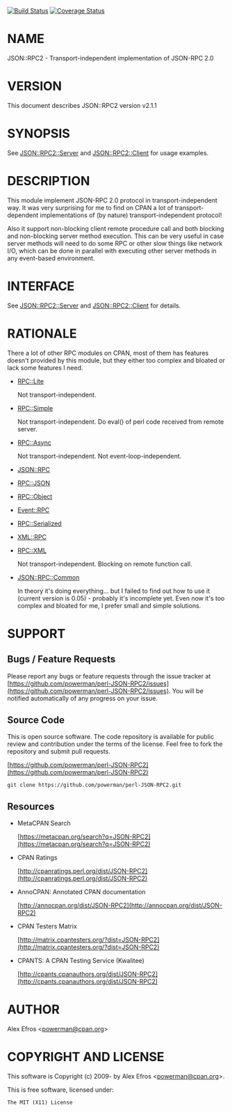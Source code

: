 [![Build Status](https://travis-ci.org/powerman/perl-JSON-RPC2.svg?branch=master)](https://travis-ci.org/powerman/perl-JSON-RPC2)
[![Coverage Status](https://coveralls.io/repos/powerman/perl-JSON-RPC2/badge.svg?branch=master)](https://coveralls.io/r/powerman/perl-JSON-RPC2?branch=master)

# NAME

JSON::RPC2 - Transport-independent implementation of JSON-RPC 2.0

# VERSION

This document describes JSON::RPC2 version v2.1.1

# SYNOPSIS

See [JSON::RPC2::Server](https://metacpan.org/pod/JSON::RPC2::Server) and [JSON::RPC2::Client](https://metacpan.org/pod/JSON::RPC2::Client) for usage examples.

# DESCRIPTION

This module implement JSON-RPC 2.0 protocol in transport-independent way.
It was very surprising for me to find on CPAN a lot of transport-dependent
implementations of (by nature) transport-independent protocol!

Also it support non-blocking client remote procedure call and both
blocking and non-blocking server method execution. This can be very useful
in case server methods will need to do some RPC or other slow things like
network I/O, which can be done in parallel with executing other server
methods in any event-based environment.

# INTERFACE

See [JSON::RPC2::Server](https://metacpan.org/pod/JSON::RPC2::Server) and [JSON::RPC2::Client](https://metacpan.org/pod/JSON::RPC2::Client) for details.

# RATIONALE

There a lot of other RPC modules on CPAN, most of them has features doesn't
provided by this module, but they either too complex and bloated or lack
some features I need.

- [RPC::Lite](https://metacpan.org/pod/RPC::Lite)

    Not transport-independent.

- [RPC::Simple](https://metacpan.org/pod/RPC::Simple)

    Not transport-independent.
    Do eval() of perl code received from remote server.

- [RPC::Async](https://metacpan.org/pod/RPC::Async)

    Not transport-independent.
    Not event-loop-independent.

- [JSON::RPC](https://metacpan.org/pod/JSON::RPC)
- [RPC::JSON](https://metacpan.org/pod/RPC::JSON)
- [RPC::Object](https://metacpan.org/pod/RPC::Object)
- [Event::RPC](https://metacpan.org/pod/Event::RPC)
- [RPC::Serialized](https://metacpan.org/pod/RPC::Serialized)
- [XML::RPC](https://metacpan.org/pod/XML::RPC)
- [RPC::XML](https://metacpan.org/pod/RPC::XML)

    Not transport-independent.
    Blocking on remote function call.

- [JSON::RPC::Common](https://metacpan.org/pod/JSON::RPC::Common)

    In theory it's doing everything... but I failed to find out how to use it
    (current version is 0.05) - probably it's incomplete yet. Even now it's
    too complex and bloated for me, I prefer small and simple solutions.

# SUPPORT

## Bugs / Feature Requests

Please report any bugs or feature requests through the issue tracker
at [https://github.com/powerman/perl-JSON-RPC2/issues](https://github.com/powerman/perl-JSON-RPC2/issues).
You will be notified automatically of any progress on your issue.

## Source Code

This is open source software. The code repository is available for
public review and contribution under the terms of the license.
Feel free to fork the repository and submit pull requests.

[https://github.com/powerman/perl-JSON-RPC2](https://github.com/powerman/perl-JSON-RPC2)

    git clone https://github.com/powerman/perl-JSON-RPC2.git

## Resources

- MetaCPAN Search

    [https://metacpan.org/search?q=JSON-RPC2](https://metacpan.org/search?q=JSON-RPC2)

- CPAN Ratings

    [http://cpanratings.perl.org/dist/JSON-RPC2](http://cpanratings.perl.org/dist/JSON-RPC2)

- AnnoCPAN: Annotated CPAN documentation

    [http://annocpan.org/dist/JSON-RPC2](http://annocpan.org/dist/JSON-RPC2)

- CPAN Testers Matrix

    [http://matrix.cpantesters.org/?dist=JSON-RPC2](http://matrix.cpantesters.org/?dist=JSON-RPC2)

- CPANTS: A CPAN Testing Service (Kwalitee)

    [http://cpants.cpanauthors.org/dist/JSON-RPC2](http://cpants.cpanauthors.org/dist/JSON-RPC2)

# AUTHOR

Alex Efros &lt;powerman@cpan.org>

# COPYRIGHT AND LICENSE

This software is Copyright (c) 2009- by Alex Efros &lt;powerman@cpan.org>.

This is free software, licensed under:

    The MIT (X11) License

